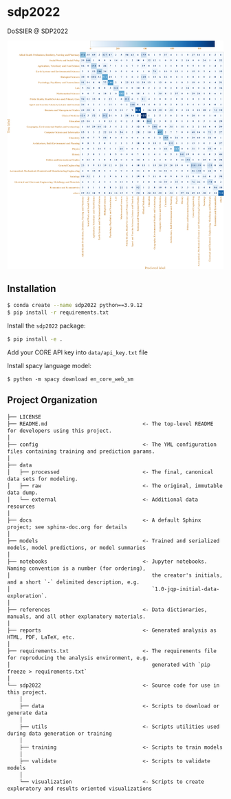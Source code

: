 sdp2022
==============================

DoSSIER @ SDP2022

![My Image](./reports/conf.png)
## Installation

```bash
$ conda create --name sdp2022 python==3.9.12
$ pip install -r requirements.txt
```

Install the `sdp2022` package:

```bash
$ pip install -e .
```

Add your CORE API key into `data/api_key.txt` file


Install spacy language model:

```nashorn js
$ python -m spacy download en_core_web_sm
```


Project Organization
------------

    ├── LICENSE
    ├── README.md                               <- The top-level README for developers using this project.
    │
    ├── config                                  <- The YML configuration files containing training and prediction params.
    │
    ├── data
    │   ├── processed                           <- The final, canonical data sets for modeling.
    │   ├── raw                                 <- The original, immutable data dump.
    │   └── external                            <- Additional data resources
    │
    ├── docs                                    <- A default Sphinx project; see sphinx-doc.org for details
    │
    ├── models                                  <- Trained and serialized models, model predictions, or model summaries
    │
    ├── notebooks                               <- Jupyter notebooks. Naming convention is a number (for ordering),
    │                                              the creator's initials, and a short `-` delimited description, e.g.
    │                                              `1.0-jqp-initial-data-exploration`.
    │
    ├── references                              <- Data dictionaries, manuals, and all other explanatory materials.
    │
    ├── reports                                 <- Generated analysis as HTML, PDF, LaTeX, etc.
    │
    ├── requirements.txt                        <- The requirements file for reproducing the analysis environment, e.g.
    │                                              generated with `pip freeze > requirements.txt`
    │
    └── sdp2022                                 <- Source code for use in this project.
        │
        ├── data                                <- Scripts to download or generate data
        │
        ├── utils                               <- Scripts utilities used during data generation or training
        │
        ├── training                            <- Scripts to train models
        │
        ├── validate                            <- Scripts to validate models
        │
        └── visualization                       <- Scripts to create exploratory and results oriented visualizations

